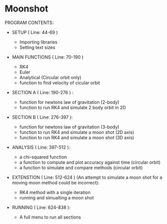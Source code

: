 
# Moonshot


PROGRAM CONTENTS:

- SETUP ( Line: 44-69 )
    - Importing libraries
    - Setting text sizes

- MAIN FUNCTIONS ( Line: 70-190 )
    - RK4
    - Euler
    - Analytical (Circular orbit only)
    - function to find velocity of cicular orbit

- SECTION A ( Line: 190-276 ) :
    - function for newtons law of gravitation (2-body)
    - function to run RK4 and simulate 2 body orbit in 2D

- SECTION B ( Line: 276-397 ):
    - function for newtons law of gravitation (3-body)
    - function to run RK4 and simulate a moon shot (2D axis)
    - function to run RK4 and simulate a moon shot (3D axis)

- ANALYSIS ( Line: 397-512 ):
    - a chi-squared function
    - a function to compute and plot accuracy against time (circular orbit)
    - a function to simulate and compare methods (circular orbit)

- EXTENSTION ( Line: 512-624 ) (An attempt to simulate a moon shot for a moving moon method could be incorrect):
    - RK4 method with a single iteration
    - running and simualting a moon shot

- RUNNING ( Line: 624-838 ):
    - A full menu to run all sections
